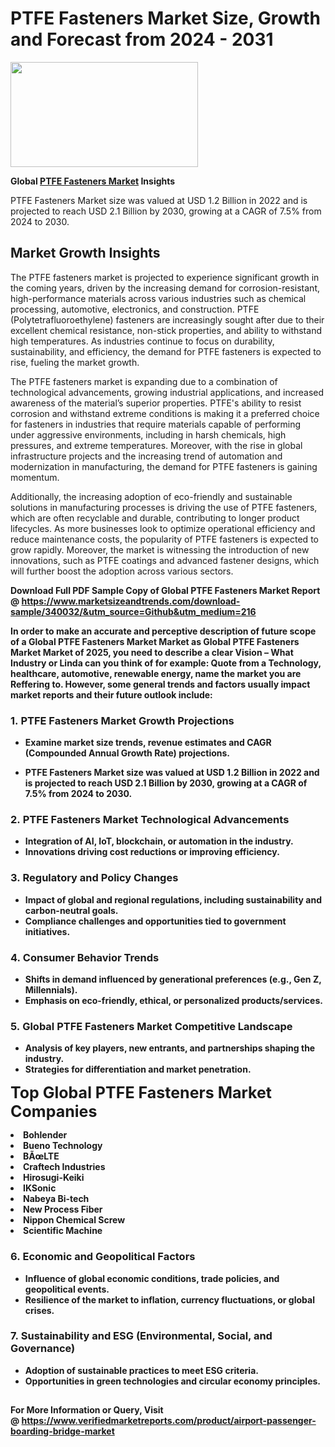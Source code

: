 <H1>PTFE Fasteners Market Size, Growth and Forecast from 2024 - 2031</H1><img class="aligncenter size-medium wp-image-584254" src="https://thirdeyenews.in/wp-content/uploads/2024/09/Global-Market-Research-300x168.jpeg" alt="" width="300" height="168" /><p><strong>Global&nbsp;<a href="https://www.marketsizeandtrends.com/download-sample/340032/&amp;utm_source=Github&utm_medium=216">PTFE Fasteners Market</a> Insights</strong></p><p>PTFE Fasteners Market size was valued at USD 1.2 Billion in 2022 and is projected to reach USD 2.1 Billion by 2030, growing at a CAGR of 7.5% from 2024 to 2030.</p><p><h2>Market Growth Insights</h2> <p>The PTFE fasteners market is projected to experience significant growth in the coming years, driven by the increasing demand for corrosion-resistant, high-performance materials across various industries such as chemical processing, automotive, electronics, and construction. PTFE (Polytetrafluoroethylene) fasteners are increasingly sought after due to their excellent chemical resistance, non-stick properties, and ability to withstand high temperatures. As industries continue to focus on durability, sustainability, and efficiency, the demand for PTFE fasteners is expected to rise, fueling the market growth.</p> <p><strong></strong></p> <p>The PTFE fasteners market is expanding due to a combination of technological advancements, growing industrial applications, and increased awareness of the material’s superior properties. PTFE's ability to resist corrosion and withstand extreme conditions is making it a preferred choice for fasteners in industries that require materials capable of performing under aggressive environments, including in harsh chemicals, high pressures, and extreme temperatures. Moreover, with the rise in global infrastructure projects and the increasing trend of automation and modernization in manufacturing, the demand for PTFE fasteners is gaining momentum.</p> <p>Additionally, the increasing adoption of eco-friendly and sustainable solutions in manufacturing processes is driving the use of PTFE fasteners, which are often recyclable and durable, contributing to longer product lifecycles. As more businesses look to optimize operational efficiency and reduce maintenance costs, the popularity of PTFE fasteners is expected to grow rapidly. Moreover, the market is witnessing the introduction of new innovations, such as PTFE coatings and advanced fastener designs, which will further boost the adoption across various sectors.</p> <p><strong></p><p><span class=""><strong>Download Full PDF Sample Copy of Global PTFE Fasteners Market Report</strong> @ <a href="https://www.marketsizeandtrends.com/download-sample/340032/&amp;utm_source=Github&utm_medium=216" target="_blank">https://www.marketsizeandtrends.com/download-sample/340032/&amp;utm_source=Github&utm_medium=216</a></span></p><p>In order to make an accurate and perceptive description of future scope of a Global&nbsp;PTFE Fasteners Market Market as Global&nbsp;PTFE Fasteners Market Market of 2025, you need to describe a clear Vision &ndash; What Industry or Linda can you think of for example: Quote from a Technology, healthcare, automotive, renewable energy, name the market you are Reffering to. However, some general trends and factors usually impact market reports and their future outlook include:</p><h3>1.&nbsp;<strong>PTFE Fasteners Market Growth Projections</strong></h3><ul><li>Examine market size trends, revenue estimates and CAGR (Compounded Annual Growth Rate) projections.</li><li><p>PTFE Fasteners Market size was valued at USD 1.2 Billion in 2022 and is projected to reach USD 2.1 Billion by 2030, growing at a CAGR of 7.5% from 2024 to 2030.</p></li></ul><h3>2.&nbsp;<strong>PTFE Fasteners Market Technological Advancements</strong></h3><ul><li>Integration of AI, IoT, blockchain, or automation in the industry.</li><li>Innovations driving cost reductions or improving efficiency.</li></ul><h3>3.&nbsp;<strong>Regulatory and Policy Changes</strong></h3><ul><li>Impact of global and regional regulations, including sustainability and carbon-neutral goals.</li><li>Compliance challenges and opportunities tied to government initiatives.</li></ul><h3>4.&nbsp;<strong>Consumer Behavior Trends</strong></h3><ul><li>Shifts in demand influenced by generational preferences (e.g., Gen Z, Millennials).</li><li>Emphasis on eco-friendly, ethical, or personalized products/services.</li></ul><h3>5.&nbsp;<strong>Global PTFE Fasteners Market Competitive Landscape</strong></h3><ul><li>Analysis of key players, new entrants, and partnerships shaping the industry.</li><li>Strategies for differentiation and market penetration.</li></ul><p data-pm-slice="1 1 []"><span style="color: inherit; font-family: inherit; font-size: 25px;">Top Global PTFE Fasteners Market Companies</span></p><div class="" data-test-id=""><p><li>Bohlender</li><li> Bueno Technology</li><li> BÃœLTE</li><li> Craftech Industries</li><li> Hirosugi-Keiki</li><li> IKSonic</li><li> Nabeya Bi-tech</li><li> New Process Fiber</li><li> Nippon Chemical Screw</li><li> Scientific Machine</li></p></div><h3>6.&nbsp;<strong>Economic and Geopolitical Factors</strong></h3><ul><li>Influence of global economic conditions, trade policies, and geopolitical events.</li><li>Resilience of the market to inflation, currency fluctuations, or global crises.</li></ul><h3>7.&nbsp;<strong>Sustainability and ESG (Environmental, Social, and Governance)</strong></h3><ul><li>Adoption of sustainable practices to meet ESG criteria.</li><li>Opportunities in green technologies and circular economy principles.</li></ul><h2><strong style="font-size: 14px;">For More Information or Query, Visit @&nbsp;</strong><a style="background-color: #ffffff; font-size: 14px;" href="https://www.marketsizeandtrends.com/report/ptfe-fasteners-market/" target="_blank">https://www.verifiedmarketreports.com/product/airport-passenger-boarding-bridge-market</a></h2>

